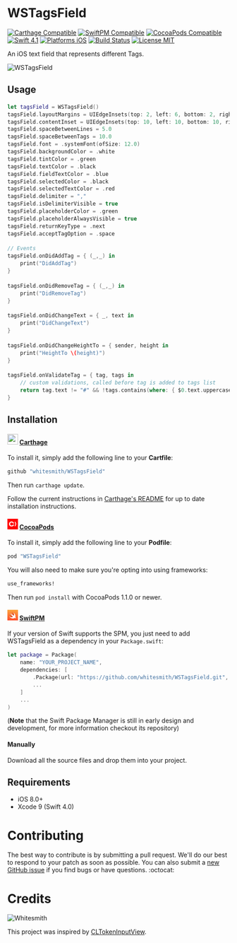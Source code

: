 # WSTagsField

[![Carthage Compatible](https://img.shields.io/badge/Carthage-compatible-4BC51D.svg)](https://github.com/Carthage/Carthage)
[![SwiftPM Compatible](https://img.shields.io/badge/SwiftPM-Compatible-brightgreen.svg)](https://swift.org/package-manager/)
[![CocoaPods Compatible](https://img.shields.io/cocoapods/v/WSTagsField.svg)](https://cocoapods.org/pods/WSTagsField)
[![Swift 4.1](https://img.shields.io/badge/Swift-4.1-orange.svg?style=flat)](https://developer.apple.com/swift/)
[![Platforms iOS](https://img.shields.io/badge/Platforms-iOS-lightgray.svg?style=flat)](http://www.apple.com/ios/)
[![Build Status](https://www.bitrise.io/app/059bc89743c769dc.svg?token=Wu0zdJtTsCQlVFSG1XuGIw&branch=master)](https://www.bitrise.io/app/059bc89743c769dc)
[![License MIT](https://img.shields.io/badge/License-MIT-lightgrey.svg?style=flat)](https://opensource.org/licenses/MIT)

An iOS text field that represents different Tags.

![WSTagsField](http://i.giphy.com/3o72F8JCGkjrF4Lwvm.gif)

## Usage

``` swift
let tagsField = WSTagsField()
tagsField.layoutMargins = UIEdgeInsets(top: 2, left: 6, bottom: 2, right: 6)
tagsField.contentInset = UIEdgeInsets(top: 10, left: 10, bottom: 10, right: 10)
tagsField.spaceBetweenLines = 5.0
tagsField.spaceBetweenTags = 10.0
tagsField.font = .systemFont(ofSize: 12.0)
tagsField.backgroundColor = .white
tagsField.tintColor = .green
tagsField.textColor = .black
tagsField.fieldTextColor = .blue
tagsField.selectedColor = .black
tagsField.selectedTextColor = .red
tagsField.delimiter = ","
tagsField.isDelimiterVisible = true
tagsField.placeholderColor = .green
tagsField.placeholderAlwaysVisible = true
tagsField.returnKeyType = .next
tagsField.acceptTagOption = .space

// Events
tagsField.onDidAddTag = { (_,_) in
    print("DidAddTag")
}

tagsField.onDidRemoveTag = { (_,_) in
    print("DidRemoveTag")
}

tagsField.onDidChangeText = { _, text in
    print("DidChangeText")
}

tagsField.onDidChangeHeightTo = { sender, height in
    print("HeightTo \(height)")
}

tagsField.onValidateTag = { tag, tags in
    // custom validations, called before tag is added to tags list
    return tag.text != "#" && !tags.contains(where: { $0.text.uppercased() == tag.text.uppercased() })
}


```

## Installation

#### <img src="https://cloud.githubusercontent.com/assets/432536/5252404/443d64f4-7952-11e4-9d26-fc5cc664cb61.png" width="24" height="24"> [Carthage]

[Carthage]: https://github.com/Carthage/Carthage

To install it, simply add the following line to your **Cartfile**:

```ruby
github "whitesmith/WSTagsField"
```

Then run `carthage update`.

Follow the current instructions in [Carthage's README][carthage-installation]
for up to date installation instructions.

[carthage-installation]: https://github.com/Carthage/Carthage#adding-frameworks-to-an-application

#### <img src="https://raw.githubusercontent.com/ricardopereira/resources/master/img/cocoapods.png" width="24" height="24"> [CocoaPods]

[CocoaPods]: http://cocoapods.org

To install it, simply add the following line to your **Podfile**:

```ruby
pod "WSTagsField"
```

You will also need to make sure you're opting into using frameworks:

```ruby
use_frameworks!
```

Then run `pod install` with CocoaPods 1.1.0 or newer.

#### <img src="https://raw.githubusercontent.com/ricardopereira/resources/master/img/swiftpm.png" width="24" height="24"> [SwiftPM]

[SwiftPM]: https://github.com/apple/swift-package-manager

If your version of Swift supports the SPM, you just need to add WSTagsField as a dependency in your `Package.swift`:

```swift
let package = Package(
    name: "YOUR_PROJECT_NAME",
    dependencies: [
        .Package(url: "https://github.com/whitesmith/WSTagsField.git", , versions: "2.0.0" ..< Version.max),
        ...
    ]
    ...
)
```

(**Note** that the Swift Package Manager is still in early design and development, for more information checkout its repository)

#### Manually

Download all the source files and drop them into your project.

## Requirements

* iOS 8.0+
* Xcode 9 (Swift 4.0)

# Contributing

The best way to contribute is by submitting a pull request. We'll do our best to respond to your patch as soon as possible. You can also submit a [new GitHub issue](https://github.com/whitesmith/WSTagsField/issues/new) if you find bugs or have questions. :octocat:

# Credits
![Whitesmith](http://i.imgur.com/Si2l3kd.png)

This project was inspired by [CLTokenInputView](https://github.com/clusterinc/CLTokenInputView).
